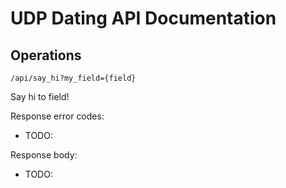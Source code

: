 # UDP Dating API Documentation

## Operations
`/api/say_hi?my_field={field}`

Say hi to field!

Response error codes:
- TODO:

Response body:
- TODO:
